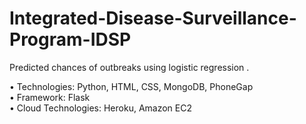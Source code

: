# Integrated-Disease-Surveillance-Program-IDSP
Predicted chances of  outbreaks using logistic regression .

• Technologies: Python, HTML, CSS, MongoDB, PhoneGap  
• Framework: Flask  
• Cloud Technologies: Heroku, Amazon EC2  
